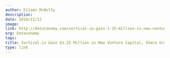 ```yaml
---
author: Eileen McNulty
description:
date: 2014/11/12
image:
link: http://dataconomy.com/cortical-io-gain-1-25-million-in-new-venture-capital-share-grand-plans-for-the-future/
org: Dataconomy
tags:
title: Cortical.io Gain $1.25 Million in New Venture Capital, Share Grand Plans for The Future
type: link
---
```

